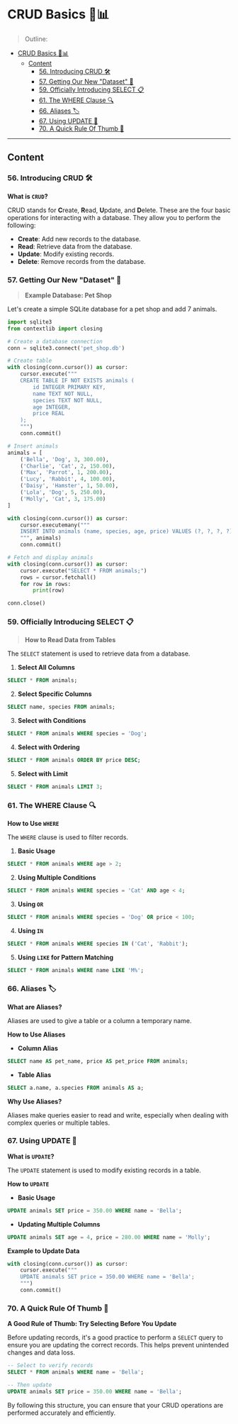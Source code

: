 # CRUD Basics 🐍📊

> Outline:

- [CRUD Basics 🐍📊](#crud-basics-)
  - [Content](#content)
    - [56. Introducing CRUD 🛠️](#56-introducing-crud-️)
    - [57. Getting Our New "Dataset" 🐾](#57-getting-our-new-dataset-)
    - [59. Officially Introducing SELECT 📋](#59-officially-introducing-select-)
    - [61. The WHERE Clause 🔍](#61-the-where-clause-)
    - [66. Aliases 🏷️](#66-aliases-️)
    - [67. Using UPDATE 🔄](#67-using-update-)
    - [70. A Quick Rule Of Thumb 📝](#70-a-quick-rule-of-thumb-)

---

## Content

### 56. Introducing CRUD 🛠️

**What is `CRUD`?**

CRUD stands for **C**reate, **R**ead, **U**pdate, and **D**elete. These are the four basic operations for interacting with a database. They allow you to perform the following:

- **Create**: Add new records to the database.
- **Read**: Retrieve data from the database.
- **Update**: Modify existing records.
- **Delete**: Remove records from the database.

### 57. Getting Our New "Dataset" 🐾

> **Example Database: Pet Shop**

Let's create a simple SQLite database for a pet shop and add 7 animals.

```python
import sqlite3
from contextlib import closing

# Create a database connection
conn = sqlite3.connect('pet_shop.db')

# Create table
with closing(conn.cursor()) as cursor:
    cursor.execute("""
    CREATE TABLE IF NOT EXISTS animals (
        id INTEGER PRIMARY KEY,
        name TEXT NOT NULL,
        species TEXT NOT NULL,
        age INTEGER,
        price REAL
    );
    """)
    conn.commit()

# Insert animals
animals = [
    ('Bella', 'Dog', 3, 300.00),
    ('Charlie', 'Cat', 2, 150.00),
    ('Max', 'Parrot', 1, 200.00),
    ('Lucy', 'Rabbit', 4, 100.00),
    ('Daisy', 'Hamster', 1, 50.00),
    ('Lola', 'Dog', 5, 250.00),
    ('Molly', 'Cat', 3, 175.00)
]

with closing(conn.cursor()) as cursor:
    cursor.executemany("""
    INSERT INTO animals (name, species, age, price) VALUES (?, ?, ?, ?);
    """, animals)
    conn.commit()

# Fetch and display animals
with closing(conn.cursor()) as cursor:
    cursor.execute("SELECT * FROM animals;")
    rows = cursor.fetchall()
    for row in rows:
        print(row)

conn.close()
```

### 59. Officially Introducing SELECT 📋

> **How to Read Data from Tables**

The `SELECT` statement is used to retrieve data from a database.

1. **Select All Columns**

```sql
SELECT * FROM animals;
```

2. **Select Specific Columns**

```sql
SELECT name, species FROM animals;
```

3. **Select with Conditions**

```sql
SELECT * FROM animals WHERE species = 'Dog';
```

4. **Select with Ordering**

```sql
SELECT * FROM animals ORDER BY price DESC;
```

5. **Select with Limit**

```sql
SELECT * FROM animals LIMIT 3;
```

### 61. The WHERE Clause 🔍

**How to Use `WHERE`**

The `WHERE` clause is used to filter records.

1. **Basic Usage**

```sql
SELECT * FROM animals WHERE age > 2;
```

2. **Using Multiple Conditions**

```sql
SELECT * FROM animals WHERE species = 'Cat' AND age < 4;
```

3. **Using `OR`**

```sql
SELECT * FROM animals WHERE species = 'Dog' OR price < 100;
```

4. **Using `IN`**

```sql
SELECT * FROM animals WHERE species IN ('Cat', 'Rabbit');
```

5. **Using `LIKE` for Pattern Matching**

```sql
SELECT * FROM animals WHERE name LIKE 'M%';
```

### 66. Aliases 🏷️

**What are Aliases?**

Aliases are used to give a table or a column a temporary name.

**How to Use Aliases**

- **Column Alias**

```sql
SELECT name AS pet_name, price AS pet_price FROM animals;
```

- **Table Alias**

```sql
SELECT a.name, a.species FROM animals AS a;
```

**Why Use Aliases?**

Aliases make queries easier to read and write, especially when dealing with complex queries or multiple tables.

### 67. Using UPDATE 🔄

**What is `UPDATE`?**

The `UPDATE` statement is used to modify existing records in a table.

**How to `UPDATE`**

- **Basic Usage**

```sql
UPDATE animals SET price = 350.00 WHERE name = 'Bella';
```

- **Updating Multiple Columns**

```sql
UPDATE animals SET age = 4, price = 280.00 WHERE name = 'Molly';
```

**Example to Update Data**

```python
with closing(conn.cursor()) as cursor:
    cursor.execute("""
    UPDATE animals SET price = 350.00 WHERE name = 'Bella';
    """)
    conn.commit()
```

### 70. A Quick Rule Of Thumb 📝

**A Good Rule of Thumb: Try Selecting Before You Update**

Before updating records, it's a good practice to perform a `SELECT` query to ensure you are updating the correct records. This helps prevent unintended changes and data loss.

```sql
-- Select to verify records
SELECT * FROM animals WHERE name = 'Bella';

-- Then update
UPDATE animals SET price = 350.00 WHERE name = 'Bella';
```

By following this structure, you can ensure that your CRUD operations are performed accurately and efficiently.
